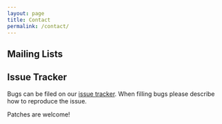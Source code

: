 ```yaml
---
layout: page
title: Contact
permalink: /contact/
---
```


Mailing Lists
-------------


Issue Tracker
-------------

Bugs can be filed on our [issue tracker](https://github.com/). When filling bugs please describe how to reproduce the issue.

Patches are welcome!
